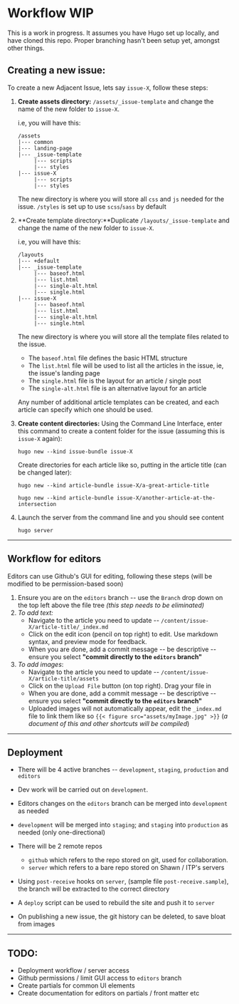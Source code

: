 # Workflow WIP

This is a work in progress. It assumes you have Hugo set up locally, and have cloned this repo. Proper branching hasn't been setup yet, amongst other things.



## Creating a new issue:

To create a new Adjacent Issue, lets say `issue-X`, follow these steps:

1. **Create assets directory:** `/assets/_issue-template` and change the name of the new folder to `issue-X`. 

   i.e, you will have this:

   ```
   /assets
   |--- common
   |--- landing-page
   |--- _issue-template
   		|--- scripts
   		|--- styles
   |--- issue-X
   		|--- scripts
   		|--- styles
   ```

   The new directory is where you will store all `css` and `js` needed for the issue. `/styles` is set up to use `scss`/`sass` by default



2. **Create template directory:**Duplicate `/layouts/_issue-template` and change the name of the new folder to `issue-X`. 

   i.e, you will have this:

   ```
   /layouts
   |--- +default
   |--- _issue-template
   		|--- baseof.html
   		|--- list.html
   		|--- single-alt.html
   		|--- single.html
   |--- issue-X
   		|--- baseof.html
   		|--- list.html
   		|--- single-alt.html
   		|--- single.html
   ```

   The new directory is where you will store all the template files related to the issue. 

   * The  `baseof.html` file defines the basic HTML structure
   * The  `list.html` file will be used to list all the articles in the issue, ie, the issue's landing page
   * The  `single.html` file is the layout for an article / single post
   * The  `single-alt.html` file is an alternative layout for an article

   Any number of additional article templates can be created, and each article can specify which one should be used. 



3. **Create content directories:** Using the Command Line Interface, enter this command to create a content folder for the issue (assuming this is `issue-X` again):

   ```
   hugo new --kind issue-bundle issue-X
   ```

   Create directories for each article like so, putting in the article title (can be changed later):

   ```
   hugo new --kind article-bundle issue-X/a-great-article-title
   ```

   ```
   hugo new --kind article-bundle issue-X/another-article-at-the-intersection
   ```



4. Launch the server from the command line and you should see content

   ```
   hugo server
   ```

---





## Workflow for editors

Editors can use Github's GUI for editing, following these steps (will be modified to be permission-based soon)

1. Ensure you are on the `editors` branch -- use the `Branch` drop down on the top left above the file tree *(this step needs to be eliminated)*
2. *To add text:*
   * Navigate to the article you need to update -- `/content/issue-X/article-title/_index.md`
   * Click on the edit icon (pencil on top right) to edit. Use markdown syntax, and preview mode for feedback. 
   * When you are done, add a commit message -- be descriptive -- ensure you select **"commit directly to the `editors` branch"**
3. *To add images*:
   * Navigate to the article you need to update -- `/content/issue-X/article-title/assets`
   * Click on the `Upload File` button (on top right). Drag your file in
   * When you are done, add a commit message -- be descriptive -- ensure you select **"commit directly to the `editors` branch"**
   * Uploaded images will not automatically appear, edit the `_index.md` file to link them like so `{{< figure src="assets/myImage.jpg" >}}` (*a document of this and other shortcuts will be compiled*)

---





## Deployment

* There will be 4 active branches --  `development`, `staging`, `production` and `editors`
* Dev work will be carried out on `development`. 
* Editors changes on the `editors` branch can be merged into `development` as needed 
* `development` will be merged into `staging`; and `staging` into `production` as needed (only one-directional)
* There will be 2 remote repos 
  * `github` which refers to the repo stored on git, used for collaboration. 
  * `server` which refers to a bare repo stored on Shawn / ITP's servers

* Using `post-receive` hooks on `server`, (sample file `post-receive.sample`), the branch will be extracted to the correct directory 
* A `deploy` script can be used to rebuild the site and push it to `server`
* On publishing a new issue, the git history can be deleted, to save bloat from images 

---



## TODO:

* Deployment workflow / server access
* Github permissions / limit GUI access to `editors` branch
* Create partials for common UI elements
* Create documentation for editors on partials / front matter etc 







